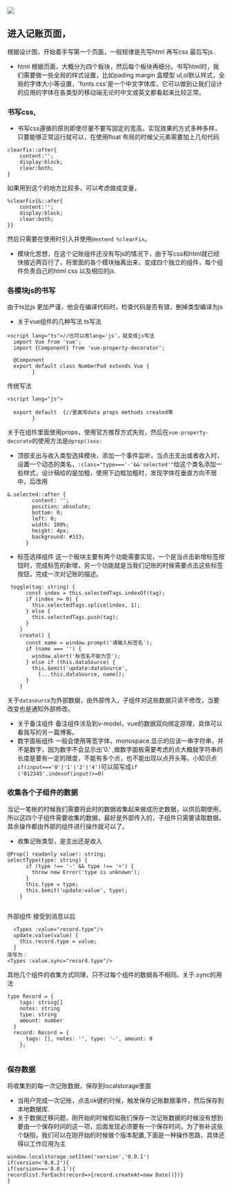 ![](https://user-gold-cdn.xitu.io/2020/7/22/173747c890b5ef64?w=345&h=559&f=png&s=19610)
## 进入记账页面，
根据设计图，开始着手写第一个页面，一般规律是先写html 再写css 最后写js .
- html 根据页面，大概分为四个板块，然后每个板块再细分。书写html时，我们需要做一些全局的样式设置，比如pading margin 盒模型 ul,ol默认样式，全局的字体大小等设置，'fonts.css'是一个中文字体库，它可以做到让我们设计的应用的字体在各类型的移动端无论时中文或英文都看起来比较正常。
###  书写css,
- 书写css遵循的原则即使尽量不要写固定的宽高，实现效果的方式多种多样，只要能够正常运行就可以，在使用float 布局的时候父元素需要加上几句代码
```
clearfix::after{
    content:'';
    display:block;
    clear:both;
}
```
如果用到这个的地方比较多，可以考虑做成变量，
```
%clearFix{&::afer{
    content:'';
    display:block;
    clear:both;  
}}
```
然后只需要在使用时引入并使用`@extend %clearFix`。
- 模块化思想，在这个记账组件还没有写js的情况下，由于写css和html就已经快接近两百行了，将里面的各个模块抽离出来，变成四个独立的组件，每个组件负责自己的html css 以及相应的js.
### 各模块js的书写
由于ts比js 更加严谨，他会在编译代码时，检查代码是否有错，删掉类型编译为js
- 关于vue组件的几种写法
ts写法
```
<script lang="ts">//也可以改lang='js'，就变成js写法
  import Vue from 'vue';
  import {Component} from 'vue-property-decorator';

  @Component
  export default class NumberPad extends Vue {
        }
```
传统写法
```
<script lang="js">
  
  export default  {//里面写data props methods created等
        }

```
关于在组件里面使用props，使用官方推荐方式失败，然后在`vue-property-decorate`的使用方法是`@prop()xxx:`

- 顶部支出与收入类型选择模块，添加一个事件监听，当点击支出或者收入时，设置一个动态的类名，`:class="type==='-'&&'selected'"`给这个类名添加一些样式，设计稿给的是加粗，使用下边框加粗时，发现字体在垂直方向不居中，后改用
```
&.selected::after {
        content: '';
        position: absolute;
        bottom: 0;
        left: 0;
        width: 100%;
        height: 4px;
        background: #333;
      }
```
- 标签选择组件
这一个板块主要有两个功能需要实现，一个是当点击新增标签按钮时，完成标签的新增，另一个功能就是当我们记账的时候需要点击这些标签按钮，完成一次对记账的描述。
```
 toggle(tag: string) {
      const index = this.selectedTags.indexOf(tag);
      if (index >= 0) {
        this.selectedTags.splice(index, 1);
      } else {
        this.selectedTags.push(tag);
      }
    }
    create() {
      const name = window.prompt('请输入标签名');
      if (name === '') {
        window.alert('标签名不能为空');
      } else if (this.dataSource) {
        this.$emit('update:dataSource',
          [...this.dataSource, name]);
      }
    }
```
关于`datasource`为外部数据，由外部传入，子组件对这些数据只读不修改，当要改变也是通知外部修改。

- 关于备注组件
备注组件涉及到v-model，vue的数据双向绑定原理，具体可以看我写的另一篇博客。
- 数字面板组件
一般会使用等宽字体，monospace.显示的应该一串字符串，并不是数字，因为数字不会显示出'0.' ,做数字面板需要考虑的点大概就字符串的长度是要有一定的限度，不能有多个点，也不能出现以点开头等。小知识点`if(input==='0'|'1'|'2'|'4')`可以简写成`if ('012345'.indexof(input)>=0)`
###  收集各个子组件的数据
当记一笔帐的时候我们需要将此时的数据收集起来做成历史数据，以供后期使用，所以这四个子组件需要收集的数据，最好是外部传入的，子组件只需要读取数据，其余操作都由外部的组件进行操作就可以了。
- 收集记账类型，是支出还是收入
```
@Prop() readonly value!: string;
selectType(type: string) {
      if (type !== '-' && type !== '+') {
        throw new Error('type is unknown');
      }
      this.type = type;
      this.$emit('update:value', type);
    }
    
 ```
     
   外部组件 接受到消息以后
  ```
    <Types :value="record.type"/>
    update:value(value) {
      this.record.type = value;
    }
 简写为：
  <Types :value.sync="record.type"/>
```
其他几个组件的收集方式同理，只不过每个组件的数据各不相同。关于.sync的用法
```
type Record = {
    tags: string[]
    notes: string
    type: string
    amount: number
  }
  record: Record = {
      tags: [], notes: '', type: '-', amount: 0
    };
    
```
### 保存数据
将收集到的每一次记账数据，保存到localstorage里面
- 当用户完成一次记账，点击ok键的时候，触发保存记账数据事件，然后保存到本地数据库.
- 关于数据迁移问题，刚开始的时候假如我们保存一次记账数据的时候没有想到要由一个保存时间的这一项，后面发现必须要有一个保存时间，为了弥补这些个缺陷，我们可以在刚开始的时候做个版本配置,下面是一种操作思路，具体还得以工作应用为主
```
window.localstorage.setItem('version','0.0.1')
if(version<'0.0.2'){
if(version==='0.0.1'){
recordlist.forEach(record=>{record.createAt=new Date()})}
}
```
